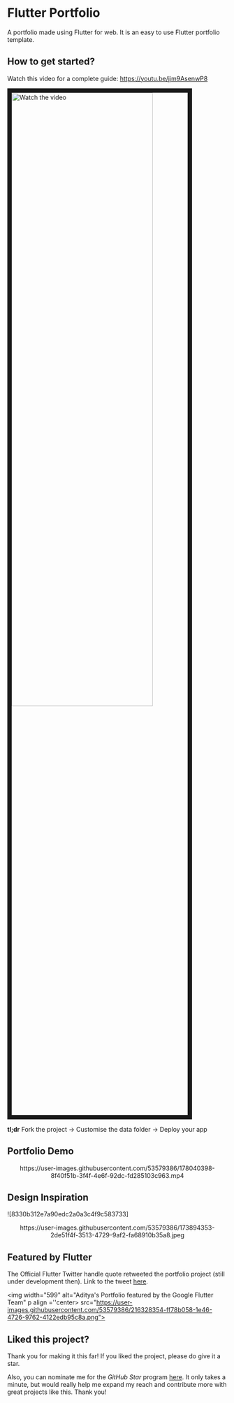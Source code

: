 # Flutter Portfolio

A portfolio made using Flutter for web. It is an easy to use Flutter portfolio template.

## How to get started?

Watch this video for a complete guide: https://youtu.be/jjm9AsenwP8

<a href="http://www.youtube.com/watch?feature=player_embedded&v=jjm9AsenwP8" target="_blank"></a>

<p align=''center><img src="http://img.youtube.com/vi/jjm9AsenwP8/mqdefault.jpg" alt="Watch the video" width="80%" height="60%" border="10" /></p>

**tl;dr**
Fork the project -> Customise the data folder -> Deploy your app

## Portfolio Demo

<p align='center'>
https://user-images.githubusercontent.com/53579386/178040398-8f40f51b-3f4f-4e6f-92dc-fd285103c963.mp4
</p>

## Design Inspiration

![8330b312e7a90edc2a0a3c4f9c583733]
<p align='center'>https://user-images.githubusercontent.com/53579386/173894353-2de51f4f-3513-4729-9af2-fa68910b35a8.jpeg</p>




## Featured by Flutter
The Official Flutter Twitter handle quote retweeted the portfolio project (still under development then). Link to the tweet [here](https://twitter.com/FlutterDev/status/1547324991095586818).

<img width="599" alt="Aditya's Portfolio featured by the Google Flutter Team"
p align =''center>
src="https://user-images.githubusercontent.com/53579386/216328354-ff78b058-1e46-4726-9762-4122edb95c8a.png">
</p>


## Liked this project?
Thank you for making it this far! If you liked the project, please do give it a star.

Also, you can nominate me for the *GitHub Star* program [here](https://stars.github.com/nominate/). 
It only takes a minute, but would really help me expand my reach and contribute more with great projects like this. Thank you!

